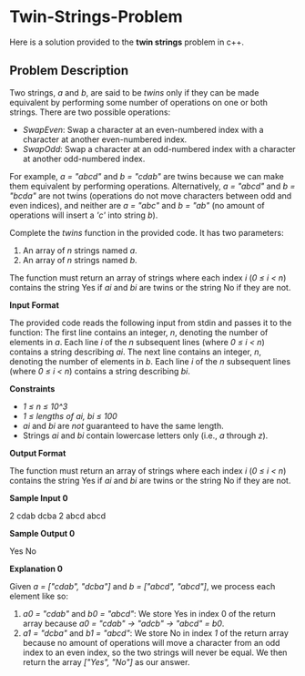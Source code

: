# Twin-Strings-Problem
Here is a solution provided to the **twin strings** problem in c++.

## Problem Description
Two strings, *a* and *b*, are said to be *twins* only if they can be made equivalent by performing some number of operations on one or both strings. There are two possible operations:

- *SwapEven*: Swap a character at an even-numbered index with a character at another even-numbered index.
- *SwapOdd*: Swap a character at an odd-numbered index with a character at another odd-numbered index.

For example, *a = "abcd"* and *b = "cdab"* are twins because we can make them equivalent by performing operations. Alternatively, *a = "abcd"* and *b = "bcda"* are not twins (operations do not move characters between odd and even indices), and neither are *a = "abc"* and *b = "ab"* (no amount of operations will insert a *'c'* into string *b*).

Complete the *twins* function in the provided code. It has two parameters:

1. An array of *n* strings named *a*.
2. An array of *n* strings named *b*.

The function must return an array of strings where each index *i* (*0 ≤ i < n*) contains the string Yes if *ai* and *bi* are twins or the string No if they are not.

**Input Format**

The provided code reads the following input from stdin and passes it to the function:
The first line contains an integer, *n*, denoting the number of elements in *a*.
Each line *i* of the *n* subsequent lines (where *0 ≤ i < n*) contains a string describing *ai*.
The next line contains an integer, *n*, denoting the number of elements in *b*.
Each line *i* of the *n* subsequent lines (where *0 ≤ i < n*) contains a string describing *bi*.

**Constraints**

- *1 ≤ n ≤ 10^3*
- *1 ≤ lengths of ai, bi ≤ 100*
- *ai* and *bi* are *not* guaranteed to have the same length.
- Strings *ai* and *bi* contain lowercase letters only (i.e., *a* through *z*).
 
**Output Format**

The function must return an array of strings where each index *i* (*0 ≤ i < n*) contains the string Yes if *ai* and *bi* are twins or the string No if they are not.

**Sample Input 0**

2
cdab
dcba
2
abcd
abcd

**Sample Output 0**

Yes
No

**Explanation 0**

Given *a = ["cdab", "dcba"]* and *b = ["abcd", "abcd"]*, we process each element like so:
1. *a0 = "cdab"* and *b0 = "abcd"*: We store Yes in index 0 of the return array because *a0 = "cdab" → "adcb" → "abcd" = b0*.
2. *a1 = "dcba"* and *b1 = "abcd"*: We store No in index *1* of the return array because no amount of operations will move a character from an odd index to an even index, so the two strings will never be equal.
We then return the array *["Yes", "No"]* as our answer.

